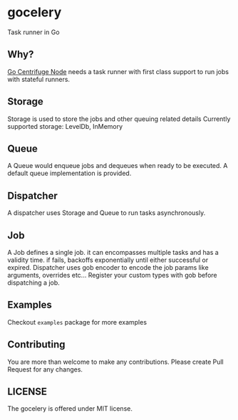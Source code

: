 # gocelery

Task runner in Go

## Why?
[Go Centrifuge Node](https://github.com/centrifuge/go-centrifuge) needs a task runner with first class support to run jobs with stateful runners.

## Storage
Storage is used to store the jobs and other queuing related details
Currently supported storage: LevelDb, InMemory

## Queue
A Queue would enqueue jobs and dequeues when ready to be executed. A default queue implementation is provided.

## Dispatcher
A dispatcher uses Storage and Queue to run tasks asynchronously.

## Job
A Job defines a single job. it can encompasses multiple tasks and has a validity time. if fails, backoffs exponentially
until either successful or expired. 
Dispatcher uses gob encoder to encode the job params like arguments, overrides etc... Register your custom types with gob before dispatching a job.

## Examples
Checkout `examples` package for more examples

## Contributing
You are more than welcome to make any contributions.
Please create Pull Request for any changes.

## LICENSE

The gocelery is offered under MIT license.

